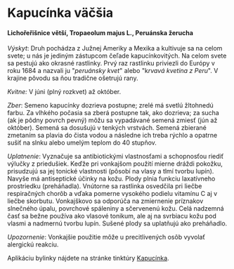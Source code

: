 Kapucínka väčšia
================

#### Lichořeřišnice větší, Tropaeolum majus L., Peruánska žerucha

*Výskyt*: Druh pochádza z Južnej Ameriky a Mexika a kultivuje sa na celom svete;
u nás je jediným zástupcom čeľade kapucínkovitých. Na celom svete sa pestujú ako
okrasné rastlinky. Prvý raz rastlinku priviezli do Európy v roku 1684 a nazvali
ju "*peruánsky kvet*" alebo "k*rvavá kvetina z Peru*". V krajine pôvodu sa ňou
tradične ošetrujú rany.

*Kvitne:* V júni (plný rozkvet) až október.

*Zber*: Semeno kapucínky dozrieva postupne; zrelé má svetlú žltohnedú farbu. Za
vlhkého počasia sa zberá postupne tak, ako dozrieva; za sucha (ak je pôdny
povrch pevný) môžu sa vypadávané semená zmiesť (jún až október). Semená sa
dosušujú v tenkých vrstvách. Semená zbierané zmetaním sa plavia do čista vodou a
následne ich treba rýchlo a opatrne sušiť na slnku alebo umelým teplom do 40
stupňov.

*Uplatnenie*: Vyznačuje sa antibiotickými vlastnosťami a schopnosťou riediť
výlučky z priedušiek. Keďže pri vonkajšom použití mierne dráždi pokožku,
prisudzujú sa jej tonické vlastnosti (pôsobí na vlasy a tlmí tvorbu lupín).
Navyše má antiseptické účinky na kožu. Plody plnia funkciu laxatívneho
prostriedku (preháňadla). Vnútorne sa rastlinka osvedčila pri liečbe
respiračných chorôb a vďaka pomerne vysokého podielu vitamínu C aj v liečbe
skorbutu. Vonkajškovo sa odporúča na zmiernenie príznakov slnečného úpalu,
povrchové spáleniny a sčervenenú kožu. Celá nadzemná časť sa bežne používa ako
vlasové tonikum, ale aj na svrbiacu kožu pod vlasmi a nadmernú tvorbu lupín.
Sušené plody sa uplatňujú ako preháňadlo.

*Upozornenie*: Vonkajšie použitie môže u precitlivených osôb vyvolať alergickú
reakciu.

Aplikáciu bylinky nájdete na stránke tinktúry
[Kapucínka](/tinktury-jednobylinkove/kapucinka).

